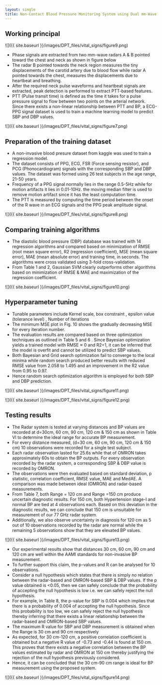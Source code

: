 ```yaml
---
layout: single
title: Non-Contact Blood Pressure Monitoring System using Dual mm-Wave Radar sensors
---
```


## Working principal 

![]({{ site.baseurl }}/images/DPT_files/vital_signs/figure9.png)

 - Phase signals are extracted from two mm-wave radars A & B pointed toward the chest and neck as shown in figure below
 - The radar B pointed towards the neck region measures the tiny displacements of the carotid artery due to blood flow while radar A pointed towards the chest, measures the displacements due to heartbeat and breathing.  
 - After the required neck pulse waveforms and heartbeat signals are extracted, peak detection is performed to extract PTT-based features. 
 - PTT (Pulse transit time) is defined as the time it takes for a pulse pressure signal to flow between two points on the arterial network. Since there exists a non-linear relationship between PTT and BP, a ECG-PPG signal dataset is used to train a machine learning model to predict SBP and DBP values. 

![]({{ site.baseurl }}/images/DPT_files/vital_signs/figure7.png)

## Preparation of the training dataset

 - A non-invasive blood presure dataset from kaggle was used to train a regression model. 
 - The dataset consists of PPG, ECG, FSR (Force sensing resistor), and PCG (Phonocardiogram) signals with the corresponding  SBP and DBP values. The dataset was formed using 26 test subjects in the age range, 21-50 years.  
 - Frequency of a PPG signal normally lies in the range 0.5-5Hz while for motion artifacts it lies in 0.01-10Hz. the moving median filter is used to remove motion artifact since it has the least computation time. 
 - The PTT is measured by computing the time period between the onset of the R wave in an ECG signals and the PPG peak amplitude signal. 

![]({{ site.baseurl }}/images/DPT_files/vital_signs/figure8.png)

## Comparing training algorithms

 - The diastolic blood pressure (DBP) database was trained with 14 regression algorithms and compared based on minimization of RMSE (root mean square error), R2 (regression coefficient), MSE (mean square error), MAE (mean absolute error) and training time, in seconds. The algorithms were cross validated using 3-fold cross-validation.
 - From Table 1 and 2, Gaussian SVM clearly outperforms other algorithms based on minimization of RMSE & MAE and maximization of the regression coefficient.

![]({{ site.baseurl }}/images/DPT_files/vital_signs/figure10.png)

## Hyperparameter tuning

 - Tunable parameters include Kernel scale,  box constraint , epsilon value (tolerance level) , Number of iterations
 - The minimum MSE plot in Fig. 10 shows the gradually decreasing MSE for every iteration number. 
 - The evaluation results are compared based on three optimization techniques as outlined in Table 5 and 6 . Since Bayesian optimization yields a trained model with RMSE ≈ 0 and R2=1, it can be inferred that the model is overfit and cannot be utilized to predict SBP values. 
 - Both Bayesian and Grid search optimization fail to converge to the local minima while random search produced better results with reduced RMSE value from 2.058 to 1.495 and an improvement in the R2 value from 0.95 to 0.97. 
 - Hence random search optimization algorithm is employed for both SBP and DBP prediction.

![]({{ site.baseurl }}/images/DPT_files/vital_signs/figure11.png)

![]({{ site.baseurl }}/images/DPT_files/vital_signs/figure12.png)

## Testing results

 - The Radar system is tested at varying distances and BP values are recorded at d=30cm, 60 cm, 90 cm, 120 cm & 150 cm as shown in Table VI to determine the ideal range for accurate BP measurement. 
 - For every distance measured, (d=30 cm, 60 cm, 90 cm, 120 cm & 150 cm) 10 observations were recorded for a single test subject. 
 - Each radar observation lasted for 25.6s while that of OMRON takes approximately 60s to obtain the BP outputs. For every observation recorded by the radar system, a corresponding SBP & DBP value is recorded by OMRON. 
 - The observations were then evaluated based on standard deviation, p statistic, correlation coefficient, RMSE value, MAE and MedAE. A comparison was made between ideal (OMRON) and radar-based measurements. 
 - From Table 7, both Range = 120 cm and Range =150 cm produce uncertain diagnostic results. For 150 cm, both Hypertension stage-I and normal BP are tied at 4 observations each. Based on this deviation in the diagnostic results, we can conclude that 150 cm is unsuitable for measurement of our 77 GHz radar system. 
 - Additionally, we also observe uncertainty in diagnosis for 120 cm as 5 out of 10 observations recorded by the radar are normal while the remaining 5 observations show that they are elevated BP values.

![]({{ site.baseurl }}/images/DPT_files/vital_signs/figure13.png)

 - Our experimental results show that distances 30 cm, 60 cm, 90 cm and 120 cm are well within the AAMI standards for non-invasive BP measurement. 
 - To further support this claim, the p-values and R can be analysed for 10 observations. 
 - Consider a null hypothesis which states that there is simply no relation between the radar-based and OMRON-based SBP & DBP values. If the p value obtained is <0.05, then we can safely conclude that the probability of accepting the null hypothesis is low i.e. we can safely reject the null hypothesis. 
 - For example, in Table 8, the p-value for SBP is 0.004 which implies that there is a probability of 0.004 of accepting the null hypothesis. Since this probability is too low, we can safely reject the null hypothesis thereby inferring that there exists a linear relationship between the radar-based and OMRON-based SBP values. 
 - The maximum R value for SBP and DBP measurement is obtained when the Range is 30 cm and 90 cm respectively
 - As expected, for 30 cm-120 cm, a positive correlation coefficient is obtained but a negative R value of -0.73 and -0.44 is found at 150 cm. This proves that there exists a negative correlation between the BP values estimated by radar and OMRON at 150 cm thereby justifying the rejection of the null hypothesis previously considered. 
 - Hence, it can be concluded that the 30 cm-90 cm range is ideal for BP measurement using the proposed system. 

![]({{ site.baseurl }}/images/DPT_files/vital_signs/figure14.png)




